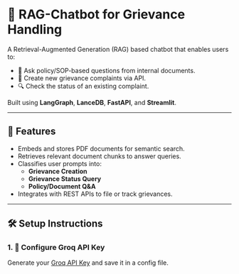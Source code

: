 # 🧠 RAG-Chatbot for Grievance Handling

A Retrieval-Augmented Generation (RAG) based chatbot that enables users to:

- 📄 Ask policy/SOP-based questions from internal documents.
- 📝 Create new grievance complaints via API.
- 🔍 Check the status of an existing complaint.

Built using **LangGraph**, **LanceDB**, **FastAPI**, and **Streamlit**.

---

## 🚀 Features

- Embeds and stores PDF documents for semantic search.
- Retrieves relevant document chunks to answer queries.
- Classifies user prompts into:
  - **Grievance Creation**
  - **Grievance Status Query**
  - **Policy/Document Q&A**
- Integrates with REST APIs to file or track grievances.

---

## 🛠 Setup Instructions

### 1. 🔑 Configure Groq API Key

Generate your [Groq API Key](https://console.groq.com/keys) and save it in a config file.
